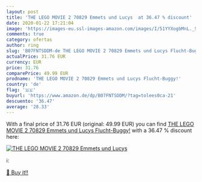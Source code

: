 ```yaml
---
layout: post
title: 'THE LEGO MOVIE 2 70829 Emmets und Lucys  at 36.47 % discount'
date: 2020-01-22 17:21:04
image: 'https://images-eu.ssl-images-amazon.com/images/I/51YYXogbMnL._SL200_.jpg'
comments: true
category: ofertas
author: ring
slug: 'B07FNTSDDM-de THE LEGO MOVIE 2 70829 Emmets und Lucys Flucht-Buggy!'
actualPrice: 31.76 EUR
currency: EUR
price: 31.76
comparePrice: 49.99 EUR
prodname: 'THE LEGO MOVIE 2 70829 Emmets und Lucys Flucht-Buggy!'
country: 'de'
flag: '🇩🇪'
buyurl: 'https://www.amazon.de/dp/B07FNTSDDM/?tag=tolees0ca-21'
descuento: '36.47'
average: '28.33'
---
```


With a final price of 31.76 EUR (original: 49.99 EUR) you can find [THE LEGO MOVIE 2 70829 Emmets und Lucys Flucht-Buggy!](https://www.amazon.de/dp/B07FNTSDDM/?tag=tolees0ca-21) with a  36.47 % discount here:

[![THE LEGO MOVIE 2 70829 Emmets und Lucys ](https://images-eu.ssl-images-amazon.com/images/I/51YYXogbMnL._SL200_.jpg)](https://www.amazon.de/dp/B07FNTSDDM/?tag=tolees0ca-21)

ℹ️:


[🛒 Buy it!!](https://www.amazon.de/dp/B07FNTSDDM/?tag=tolees0ca-21)
